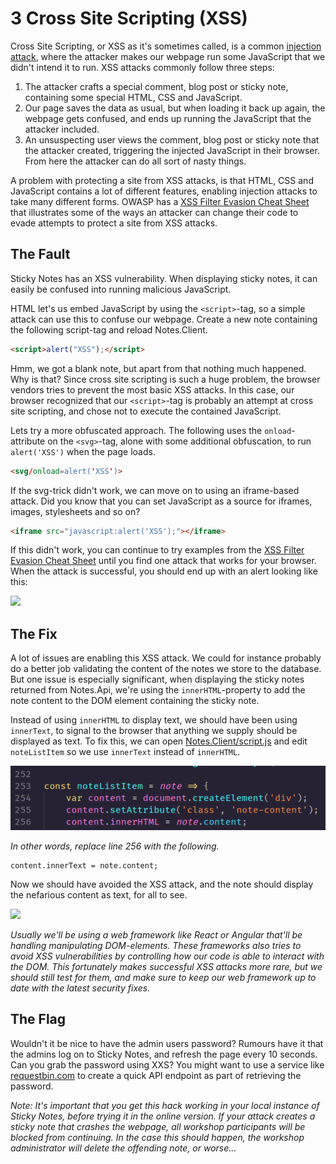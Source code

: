 3 Cross Site Scripting (XSS)
============================
Cross Site Scripting, or XSS as it's sometimes called, is a common [injection attack](https://owasp.org/Top10/A03_2021-Injection/), where the attacker makes our webpage run some JavaScript that we didn't intend it to run. XSS attacks commonly follow three steps:
1. The attacker crafts a special comment, blog post or sticky note, containing some special HTML, CSS and JavaScript.
2. Our page saves the data as usual, but when loading it back up again, the webpage gets confused, and ends up running the JavaScript that the attacker included.
3. An unsuspecting user views the comment, blog post or sticky note that the attacker created, triggering the injected JavaScript in their browser. From here the attacker can do all sort of nasty things.

A problem with protecting a site from XSS attacks, is that HTML, CSS and JavaScript contains a lot of different features, enabling injection attacks to take many different forms. OWASP has a [XSS Filter Evasion Cheat Sheet](https://cheatsheetseries.owasp.org/cheatsheets/XSS_Filter_Evasion_Cheat_Sheet.html) that illustrates some of the ways an attacker can change their code to evade attempts to protect a site from XSS attacks.

The Fault
---------
Sticky Notes has an XSS vulnerability. When displaying sticky notes, it can easily be confused into running malicious JavaScript.

HTML let's us embed JavaScript by using the `<script>`-tag, so a simple attack can use this to confuse our webpage. Create a new note containing the following script-tag and reload Notes.Client.
```html
<script>alert("XSS");</script>
```

Hmm, we got a blank note, but apart from that nothing much happened. Why is that? Since cross site scripting is such a huge problem, the browser vendors tries to prevent the most basic XSS attacks. In this case, our browser recognized that our `<script>`-tag is probably an attempt at cross site scripting, and chose not to execute the contained JavaScript.

Lets try a more obfuscated approach. The following uses the `onload`-attribute on the `<svg>`-tag, alone with some additional obfuscation, to run `alert('XSS')` when the page loads.
```html
<svg/onload=alert('XSS')>
```

If the svg-trick didn't work, we can move on to using an iframe-based attack. Did you know that you can set JavaScript as a source for iframes, images, stylesheets and so on?
```html
<iframe src="javascript:alert('XSS');"></iframe>
```

If this didn't work, you can continue to try examples from the [XSS Filter Evasion Cheat Sheet](https://cheatsheetseries.owasp.org/cheatsheets/XSS_Filter_Evasion_Cheat_Sheet.html) until you find one attack that works for your browser. When the attack is successful, you should end up with an alert looking like this:

![](../Images/xss-success.png)

The Fix
-------
A lot of issues are enabling this XSS attack. We could for instance probably do a better job validating the content of the notes we store to the database. But one issue is especially significant, when displaying the sticky notes returned from Notes.Api, we're using the `innerHTML`-property to add the note content to the DOM element containing the sticky note.

Instead of using `innerHTML` to display text, we should have been using `innerText`, to signal to the browser that anything we supply should be displayed as text. To fix this, we can open [Notes.Client/script.js](../Notes.Client/script.js) and edit `noteListItem` so we use `innerText` instead of `innerHTML`.

![](../Images/xss-note-list-item.png)

_In other words, replace line 256 with the following._

```javscript
content.innerText = note.content;
```
Now we should have avoided the XSS attack, and the note should display the nefarious content as text, for all to see.

![](../Images/xss-avoided.png)

_Usually we'll be using a web framework like React or Angular that'll be handling manipulating DOM-elements. These frameworks also tries to avoid XSS vulnerabilities by controlling how our code is able to interact with the DOM. This fortunately makes successful XSS attacks more rare, but we should still test for them, and make sure to keep our web framework up to date with the latest security fixes._

The Flag
--------
Wouldn't it be nice to have the admin users password? Rumours have it that the admins log on to Sticky Notes, and refresh the page every 10 seconds. Can you grab the password using XXS? You might want to use a service like [requestbin.com](https://requestbin.com/r) to create a quick API endpoint as part of retrieving the password.

_Note: It's important that you get this hack working in your local instance of Sticky Notes, before trying it in the online version. If your attack creates a sticky note that crashes the webpage, all workshop participants will be blocked from continuing. In the case this should happen, the workshop administrator will delete the offending note, or worse..._